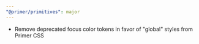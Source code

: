 ```yaml
---
"@primer/primitives": major
---
```


- Remove deprecated focus color tokens in favor of "global" styles from Primer CSS
